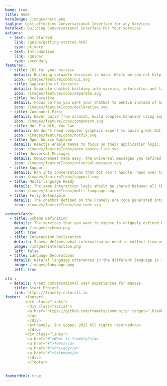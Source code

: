```yaml
---
home: true
title: Home
heroImage: /images/hero.png
tagline: Cost-effective Conversational Interface for any Services
heroText: Building Conversational Interface For Your Services
actions:
  - text: Get Started
    link: /guide/getting-started.html
    type: primary
  - text: Introduction
    link: /guide/
    type: secondary
features:
  - title: CUI for your service
    details: Building valuable services is hard. While we can not help with that, we can make building conversational user interface a lot easier.
    icon: /images/featureIcons/cui.svg
  - title: Separation of Concerns
    details: Separate chatbot building into service, interaction and language perception, so different aspects can be handled by different people.
    icon: /images/featureIcons/separate.svg
  - title: Declarative
    details: Focus on how you want your chatbot to behave instead of how such behavior should be implemented imperatively, you got Framely for that. 
    icon: /images/featureIcons/declarative.svg
  - title: Component-First
    details: Never build from scratch, build complex behavior using imported components so your chatbot can automatically improve with each update.
    icon: /images/featureIcons/component.svg
  - title: Hot Fix NLU, You Can 
    details: We don't need computer graphics expert to build great GUI application, regular engineering team should be able to build effective CUI and fix it.
    icon: /images/featureIcons/hotfix.svg
  - title: Open Source Runtime
    details: Reactjs enable teams to focus on their application logic, instead of reinventing GUI wheels. Framely is doing the same for chatbot. 
    icon: /images/featureIcons/open-source-line.svg
  - title: Universal Messages
    details: Omnichannel made easy, the universal messages you defined once will get automatically translated into native message for each channel.  
    icon: /images/featureIcons/universal-message.svg
  - title: Support 
    details: Ran into conversations that bot can't handle, hand over to live agent with easy. We support integration with any contact center software.
    icon: /images/featureIcons/support.svg
  - title: Multi-language Ready
    details: The same interaction logic should be shared between all the different languages, so that you can use people with entirely different skillsets for this. 
    icon: /images/featureIcons/multi-language.svg
  - title: Fully Extensible
    details: The chatbot defined on the Framely are code generated into pure kotlin source code, which makes it super easy to integrate any types of plugins, including channel, support, and services in just about any functionality java/kotlin ecosystem has to offer.
    icon: /images/featureIcons/raw-code.svg

contentCards:
  - title: Schema Definition
    details: The services that you want to expose is uniquely defined by the schema, which on one hand capture the data type of the input and output parameter, and signature of the function, and on the other hand represent the meaning user expression in the utterances. 
    image: /images/schema.png
    left: true
  - title: Interaction Declaration
    details: Schema defines what information we need to collect from user in order to build the desired user experience. The interaction logic is decided by business logic and goal. Framely provides a set of interaction annotation which builder can use declaratively describe what conversational experience they want to provide, and Framely runtime will take care of the rest.
    image: /images/interaction.png
    left: false
  - title: Language Decorations
    details: Natural language utterances in the different language is translated to and from schema event by Framely dialog understanding and module. To control the language perception related behavior, builder only need to touch language part of relevant interaction annotation, by provider exemplars for user utterance, and template for bot messaging, no machine learning (ML) and natural language understanding (NLU) training is needed, certainly no need for hire a Ph.D for this.
    image: /images/language.png
    left: true

cta :
  - details: Great conversational user experiences for masses.
    title: Start Project
    link: https://framely.naturali.io
footer:  <footer>
         <div class="links">
          <div class="social">
          <a href="https://github.com/framely/community" target="_blank" rel="noopener noreferrer"><svg><path fill="var(--c-text-lighter)"   fill-rule="evenodd" d="M12 2C6.477 2 2 6.484 2 12.017c0 4.425 2.865 8.18 6.839 9.504.5.092.682-.217.682-.483 0-.237-.008-.868-.013-1.703-2.782.605-3.369-1.343-3.369-1.343-.454-1.158-1.11-1.466-1.11-1.466-.908-.62.069-.608.069-.608 1.003.07 1.531 1.032 1.531 1.032.892 1.53 2.341 1.088 2.91.832.092-.647.35-1.088.636-1.338-2.22-.253-4.555-1.113-4.555-4.951 0-1.093.39-1.988 1.029-2.688-.103-.253-.446-1.272.098-2.65 0 0 .84-.27 2.75 1.026A9.564 9.564 0 0112 6.844c.85.004 1.705.115 2.504.337 1.909-1.296 2.747-1.027 2.747-1.027.546 1.379.202 2.398.1 2.651.64.7 1.028 1.595 1.028 2.688 0 3.848-2.339 4.695-4.566 4.943.359.309.678.92.678 1.855 0 1.338-.012 2.419-.012 2.747 0 .268.18.58.688.482A10.019 10.019 0 0022 12.017C22 6.484 17.522 2 12 2z"clip-rule="evenodd"></path></svg>
          </a>
          </div>
          <p>Framely, Inc &copy; 2022 All rights reserved</p>
          </div>
         <div class="links">
          <a href="#">What is framely?</a>
          <a href="#">Terms</a>
          <a href="#">Privacy</a>
          <a href="#">Sitemap</a>
          </div>
          </footer>
        
        
footerHtml: true 
---
```



